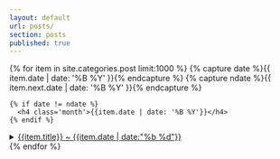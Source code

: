 ```yaml
---
layout: default
url: posts/
section: posts
published: true
---
```


<div class='listing col6 pad4h margin3'>
  {% for item in site.categories.post limit:1000 %}
    {% capture date %}{{ item.date | date: '%B %Y' }}{% endcapture %}
    {% capture ndate %}{{ item.next.date | date: '%B %Y' }}{% endcapture %}

    {% if date != ndate %}
      <h4 class='month'>{{item.date | date: '%B %Y'}}</h4>
    {% endif %}
  <details>
    <summary>
      <a class='item' href='{{site.baseurl}}{{item.url}}'>{{item.title}} <span class='date'>&#126; {{item.date | date:"%b %d"}}
      </span></a>
    </summary>
  </details>
  {% endfor %}
</div>

